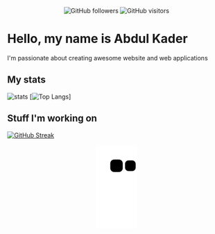 <div align=center>
  
![GitHub followers](https://img.shields.io/github/followers/abdulkader?logo=github) 
![GitHub visitors](https://visitor-badge-reloaded.herokuapp.com/badge?page_id=abdulkader.visitor.badge.reloaded&logo=github)

</div>

# Hello, my name is Abdul Kader

I'm passionate about creating awesome website and web applications

## My stats
![stats](https://github-readme-stats.vercel.app/api?username=abdulkader&include_all_commits=true&show_icons=true&theme=prussian&count_private=true&cache_seconds=5)
[![Top Langs](https://github-readme-stats.vercel.app/api/top-langs/?username=abdulkader&theme=prussian&layout=compact)]

## Stuff I'm working on

[![GitHub Streak](https://github-readme-streak-stats.herokuapp.com?user=abdulkader&theme=dark&hide_border=true&date_format=M%20j%5B%2C%20Y%5D)](https://git.io/streak-stats)
<p align=center><img align="center" src="https://raw.githubusercontent.com/abdulkader/abdulkader/output/github-contribution-grid.svg" /></p>